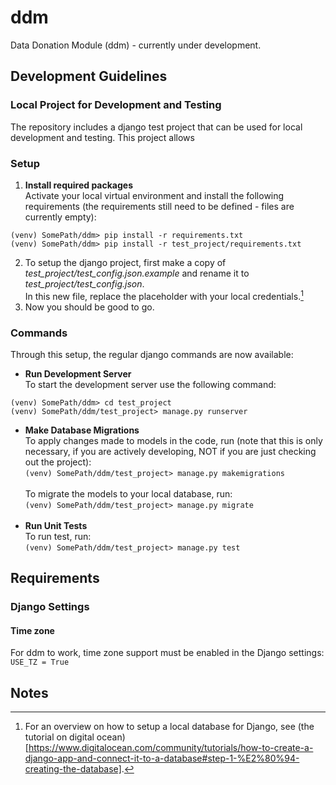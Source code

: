 # ddm
Data Donation Module (ddm) - currently under development.

## Development Guidelines
### Local Project for Development and Testing
The repository includes a django test project that can be used for local development and testing.
This project allows 

### Setup

1. **Install required packages** \
Activate your local virtual environment and install the following requirements
(the requirements still need to be defined - files are currently empty):
```
(venv) SomePath/ddm> pip install -r requirements.txt
(venv) SomePath/ddm> pip install -r test_project/requirements.txt
```
2. To setup the django project, first make a copy of *test_project/test_config.json.example* and rename it to *test_project/test_config.json*. \
In this new file, replace the placeholder with your local credentials.[^1]
3. Now you should be good to go.


### Commands
Through this setup, the regular django commands are now available:

- **Run Development Server** \
To start the development server use the following command:
```
(venv) SomePath/ddm> cd test_project
(venv) SomePath/ddm/test_project> manage.py runserver
```
- **Make Database Migrations** \
To apply changes made to models in the code, run (note that this is only necessary, 
if you are actively developing, NOT if you are just checking out the project): \
`(venv) SomePath/ddm/test_project> manage.py makemigrations` \
 \
To migrate the models to your local database, run: \
`(venv) SomePath/ddm/test_project> manage.py migrate` \
&nbsp;
- **Run Unit Tests** \
To run test, run: \
`(venv) SomePath/ddm/test_project> manage.py test`


## Requirements

### Django Settings

#### Time zone
For ddm to work, time zone support must be enabled in the Django settings:\
`USE_TZ = True`

## Notes
[^1]: For an overview on how to setup a local database for Django, see (the tutorial on digital ocean) [https://www.digitalocean.com/community/tutorials/how-to-create-a-django-app-and-connect-it-to-a-database#step-1-%E2%80%94-creating-the-database].
